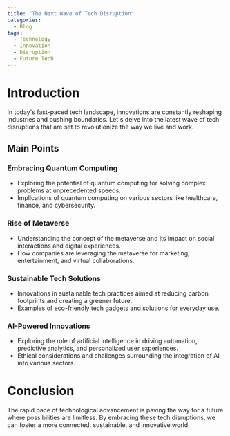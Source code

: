 ```yaml
---
title: "The Next Wave of Tech Disruption"
categories:
  - Blog
tags:
  - Technology
  - Innovation
  - Disruption
  - Future Tech
---
```


# Introduction
In today's fast-paced tech landscape, innovations are constantly reshaping industries and pushing boundaries. Let's delve into the latest wave of tech disruptions that are set to revolutionize the way we live and work.

## Main Points
### Embracing Quantum Computing
- Exploring the potential of quantum computing for solving complex problems at unprecedented speeds.
- Implications of quantum computing on various sectors like healthcare, finance, and cybersecurity.

### Rise of Metaverse
- Understanding the concept of the metaverse and its impact on social interactions and digital experiences.
- How companies are leveraging the metaverse for marketing, entertainment, and virtual collaborations.

### Sustainable Tech Solutions
- Innovations in sustainable tech practices aimed at reducing carbon footprints and creating a greener future.
- Examples of eco-friendly tech gadgets and solutions for everyday use.

### AI-Powered Innovations
- Exploring the role of artificial intelligence in driving automation, predictive analytics, and personalized user experiences.
- Ethical considerations and challenges surrounding the integration of AI into various sectors.

# Conclusion
The rapid pace of technological advancement is paving the way for a future where possibilities are limitless. By embracing these tech disruptions, we can foster a more connected, sustainable, and innovative world.